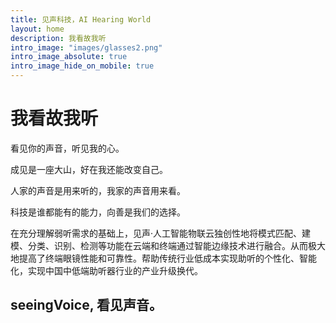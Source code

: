 ```yaml
---
title: 见声科技，AI Hearing World
layout: home
description: 我看故我听
intro_image: "images/glasses2.png"
intro_image_absolute: true
intro_image_hide_on_mobile: true
---
```


# 我看故我听

看见你的声音，听见我的心。

成见是一座大山，好在我还能改变自己。

人家的声音是用来听的，我家的声音用来看。

科技是谁都能有的能力，向善是我们的选择。

在充分理解弱听需求的基础上，见声·人工智能物联云独创性地将模式匹配、建模、分类、识别、检测等功能在云端和终端通过智能边缘技术进行融合。从而极大地提高了终端眼镜性能和可靠性。帮助传统行业低成本实现助听的个性化、智能化，实现中国中低端助听器行业的产业升级换代。

## seeingVoice, 看见声音。
